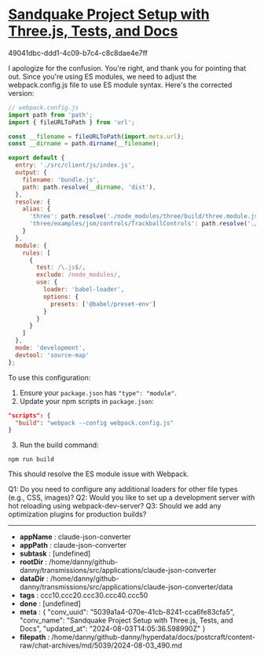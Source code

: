 # [Sandquake Project Setup with Three.js, Tests, and Docs](https://claude.ai/chat/5039a1a4-070e-41cb-8241-cca6fe83cfa5)

49041dbc-ddd1-4c09-b7c4-c8c8dae4e7ff

 I apologize for the confusion. You're right, and thank you for pointing that out. Since you're using ES modules, we need to adjust the webpack.config.js file to use ES module syntax. Here's the corrected version:

```javascript
// webpack.config.js
import path from 'path';
import { fileURLToPath } from 'url';

const __filename = fileURLToPath(import.meta.url);
const __dirname = path.dirname(__filename);

export default {
  entry: './src/client/js/index.js',
  output: {
    filename: 'bundle.js',
    path: path.resolve(__dirname, 'dist'),
  },
  resolve: {
    alias: {
      'three': path.resolve('./node_modules/three/build/three.module.js'),
      'three/examples/jsm/controls/TrackballControls': path.resolve('./node_modules/three/examples/jsm/controls/TrackballControls.js')
    }
  },
  module: {
    rules: [
      {
        test: /\.js$/,
        exclude: /node_modules/,
        use: {
          loader: 'babel-loader',
          options: {
            presets: ['@babel/preset-env']
          }
        }
      }
    ]
  },
  mode: 'development',
  devtool: 'source-map'
};
```

To use this configuration:

1. Ensure your `package.json` has `"type": "module"`.
2. Update your npm scripts in `package.json`:

```json
"scripts": {
  "build": "webpack --config webpack.config.js"
}
```

3. Run the build command:

```
npm run build
```

This should resolve the ES module issue with Webpack.

Q1: Do you need to configure any additional loaders for other file types (e.g., CSS, images)?
Q2: Would you like to set up a development server with hot reloading using webpack-dev-server?
Q3: Should we add any optimization plugins for production builds?

---

* **appName** : claude-json-converter
* **appPath** : claude-json-converter
* **subtask** : [undefined]
* **rootDir** : /home/danny/github-danny/transmissions/src/applications/claude-json-converter
* **dataDir** : /home/danny/github-danny/transmissions/src/applications/claude-json-converter/data
* **tags** : ccc10.ccc20.ccc30.ccc40.ccc50
* **done** : [undefined]
* **meta** : {
  "conv_uuid": "5039a1a4-070e-41cb-8241-cca6fe83cfa5",
  "conv_name": "Sandquake Project Setup with Three.js, Tests, and Docs",
  "updated_at": "2024-08-03T14:05:36.598990Z"
}
* **filepath** : /home/danny/github-danny/hyperdata/docs/postcraft/content-raw/chat-archives/md/5039/2024-08-03_490.md